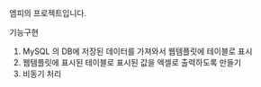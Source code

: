 엠피의 프로젝트입니다.

기능구현

1. MySQL 의 DB에 저장된 데이터를 가져와서 웹템플릿에 테이블로 표시
2. 웹템플릿에 표시된 테이블로 표시된 값을 엑셀로 출력하도록 만들기
3. 비동기 처리